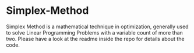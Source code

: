 # Simplex-Method
Simplex Method is a mathematical technique in optimization, generally used to solve Linear Programming Problems with a variable count of more than two. Please have a look at the readme inside the repo for details about the code. 
